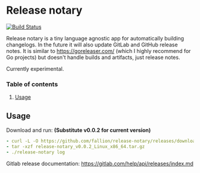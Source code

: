 # Release notary

[![Build Status](https://cloud.drone.io/api/badges/fallion/release-notary/status.svg)](https://cloud.drone.io/fallion/release-notary)

Release notary is a tiny language agnostic app for automatically building changelogs. In the future it will also update GitLab and GitHub release notes. It is similar to https://goreleaser.com/ (which I highly recommend for Go projects) but doesn't handle builds and artifacts, just release notes.

Currently experimental.

### Table of contents

1. [Usage](#usage)

## Usage

Download and run: **(Substitute v0.0.2 for current version)**

```yml
- curl -L -O https://github.com/fallion/release-notary/releases/download/v0.0.2/release-notary_v0.0.2_Linux_x86_64.tar.gz
- tar -xzf release-notary_v0.0.2_Linux_x86_64.tar.gz
- ./release-notary log
```

Gitlab release documentation: https://gitlab.com/help/api/releases/index.md
